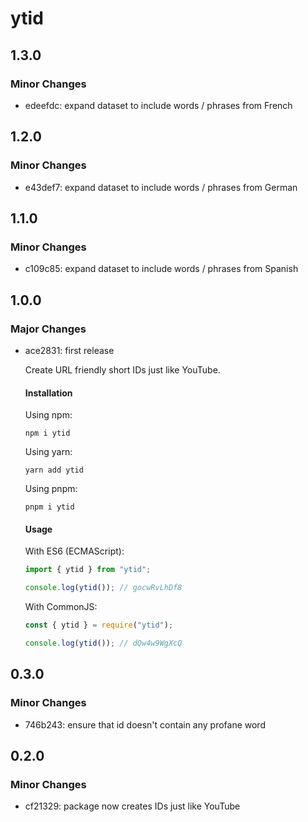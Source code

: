 # ytid

## 1.3.0

### Minor Changes

- edeefdc: expand dataset to include words / phrases from French

## 1.2.0

### Minor Changes

- e43def7: expand dataset to include words / phrases from German

## 1.1.0

### Minor Changes

- c109c85: expand dataset to include words / phrases from Spanish

## 1.0.0

### Major Changes

- ace2831: first release

  Create URL friendly short IDs just like YouTube.

  #### Installation

  Using npm:

  ```shell
  npm i ytid
  ```

  Using yarn:

  ```shell
  yarn add ytid
  ```

  Using pnpm:

  ```shell
  pnpm i ytid
  ```

  #### Usage

  With ES6 (ECMAScript):

  ```javascript
  import { ytid } from "ytid";

  console.log(ytid()); // gocwRvLhDf8
  ```

  With CommonJS:

  ```javascript
  const { ytid } = require("ytid");

  console.log(ytid()); // dQw4w9WgXcQ
  ```

## 0.3.0

### Minor Changes

- 746b243: ensure that id doesn't contain any profane word

## 0.2.0

### Minor Changes

- cf21329: package now creates IDs just like YouTube
